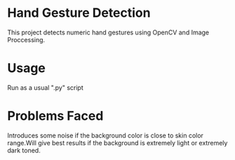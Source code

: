 # Hand Gesture Detection
This project detects numeric hand gestures using OpenCV and Image Proccessing.

# Usage
Run as a usual ".py" script

# Problems Faced
Introduces some noise if the background color is close to skin color range.Will give best results if the background is extremely light or extremely dark toned.


